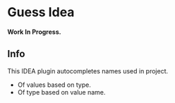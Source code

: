 # Guess Idea

**Work In Progress.**

## Info
This IDEA plugin autocompletes names used in project.
- Of values based on type.
- Of type based on value name.
